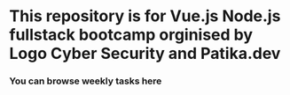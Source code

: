 # This repository is for Vue.js Node.js fullstack bootcamp orginised by Logo Cyber Security and Patika.dev

### You can browse weekly tasks here
